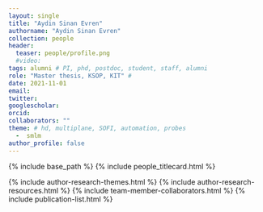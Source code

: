 ```yaml
---
layout: single
title: "Aydin Sinan Evren"
authorname: "Aydin Sinan Evren"
collection: people
header:
  teaser: people/profile.png
  #video:
tags: alumni # PI, phd, postdoc, student, staff, alumni
role: "Master thesis, KSOP, KIT" #  
date: 2021-11-01
email: 
twitter: 
googlescholar: 
orcid: 
collaborators: ""
theme: # hd, multiplane, SOFI, automation, probes
  -  smlm
author_profile: false
---
```


{% include base_path %}
{% include people_titlecard.html %}

<p align= "justify">


{% include author-research-themes.html %}
{% include author-research-resources.html %}
{% include team-member-collaborators.html %}
{% include publication-list.html %}